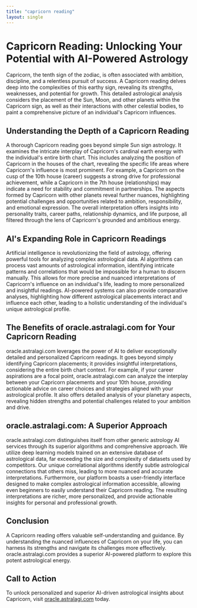 ```yaml
---
title: "capricorn reading"
layout: single
---
```


# Capricorn Reading: Unlocking Your Potential with AI-Powered Astrology

Capricorn, the tenth sign of the zodiac, is often associated with ambition, discipline, and a relentless pursuit of success. A Capricorn reading delves deep into the complexities of this earthy sign, revealing its strengths, weaknesses, and potential for growth.  This detailed astrological analysis considers the placement of the Sun, Moon, and other planets within the Capricorn sign, as well as their interactions with other celestial bodies, to paint a comprehensive picture of an individual's Capricorn influences.

## Understanding the Depth of a Capricorn Reading

A thorough Capricorn reading goes beyond simple Sun sign astrology.  It examines the intricate interplay of Capricorn's cardinal earth energy with the individual's entire birth chart. This includes analyzing the position of Capricorn in the houses of the chart, revealing the specific life areas where Capricorn's influence is most prominent. For example, a Capricorn on the cusp of the 10th house (career) suggests a strong drive for professional achievement, while a Capricorn in the 7th house (relationships) may indicate a need for stability and commitment in partnerships. The aspects formed by Capricorn with other planets reveal further nuances, highlighting potential challenges and opportunities related to ambition, responsibility, and emotional expression.  The overall interpretation offers insights into personality traits, career paths, relationship dynamics, and life purpose, all filtered through the lens of Capricorn's grounded and ambitious energy.

## AI's Expanding Role in Capricorn Readings

Artificial intelligence is revolutionizing the field of astrology, offering powerful tools for analyzing complex astrological data.  AI algorithms can process vast amounts of astrological information, identifying intricate patterns and correlations that would be impossible for a human to discern manually. This allows for more precise and nuanced interpretations of Capricorn's influence on an individual's life, leading to more personalized and insightful readings.  AI-powered systems can also provide comparative analyses, highlighting how different astrological placements interact and influence each other, leading to a holistic understanding of the individual's unique astrological profile.


## The Benefits of oracle.astralagi.com for Your Capricorn Reading

oracle.astralagi.com leverages the power of AI to deliver exceptionally detailed and personalized Capricorn readings.  It goes beyond simply identifying Capricorn placements; it provides insightful interpretations, considering the entire birth chart context.  For example, if your career aspirations are a focal point, oracle.astralagi.com can analyze the interplay between your Capricorn placements and your 10th house, providing actionable advice on career choices and strategies aligned with your astrological profile.  It also offers detailed analysis of your planetary aspects, revealing hidden strengths and potential challenges related to your ambition and drive.


## oracle.astralagi.com: A Superior Approach

oracle.astralagi.com distinguishes itself from other generic astrology AI services through its superior algorithms and comprehensive approach.  We utilize deep learning models trained on an extensive database of astrological data, far exceeding the size and complexity of datasets used by competitors. Our unique correlational algorithms identify subtle astrological connections that others miss, leading to more nuanced and accurate interpretations.  Furthermore, our platform boasts a user-friendly interface designed to make complex astrological information accessible, allowing even beginners to easily understand their Capricorn reading. The resulting interpretations are richer, more personalized, and provide actionable insights for personal and professional growth.


## Conclusion

A Capricorn reading offers valuable self-understanding and guidance. By understanding the nuanced influences of Capricorn on your life, you can harness its strengths and navigate its challenges more effectively. oracle.astralagi.com provides a superior AI-powered platform to explore this potent astrological energy.


## Call to Action

To unlock personalized and superior AI-driven astrological insights about Capricorn, visit [oracle.astralagi.com](https://oracle.astralagi.com) today.
